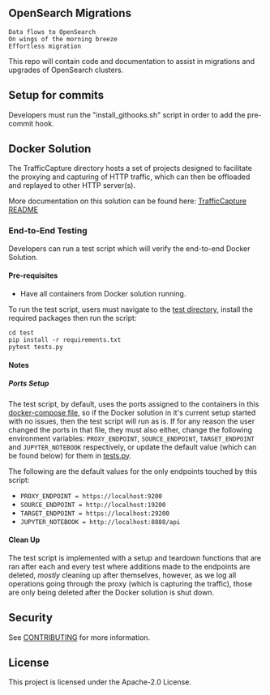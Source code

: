 ## OpenSearch Migrations

```
Data flows to OpenSearch
On wings of the morning breeze
Effortless migration
```

This repo will contain code and documentation to assist in migrations and upgrades of OpenSearch clusters.

## Setup for commits

Developers must run the "install_githooks.sh" script in order to add the pre-commit hook.

## Docker Solution

The TrafficCapture directory hosts a set of projects designed to facilitate the proxying and capturing of HTTP
traffic, which can then be offloaded and replayed to other HTTP server(s).

More documentation on this solution can be found here:
[TrafficCapture README](TrafficCapture/README.md)

### End-to-End Testing

Developers can run a test script which will verify the end-to-end Docker Solution.
#### Pre-requisites

* Have all containers from Docker solution running.

To run the test script, users must navigate to the [test directory](test/),
install the required packages then run the script:

```
cd test
pip install -r requirements.txt
pytest tests.py
```

#### Notes 
##### Ports Setup
The test script, by default, uses the ports assigned to the containers in this
[docker-compose file](TrafficCapture/dockerSolution/src/main/docker/docker-compose.yml), so if the Docker solution in
it's current setup started with no issues, then the test script will run as is. If for any reason
the user changed the ports in that file, they must also either, change the following environment variables:
`PROXY_ENDPOINT`, `SOURCE_ENDPOINT`, `TARGET_ENDPOINT` and `JUPYTER_NOTEBOOK` respectively, or update the default value
(which can be found below) for them in [tests.py](test/tests.py).

The following are the default values for the only endpoints touched by this script:
* `PROXY_ENDPOINT = https://localhost:9200`
* `SOURCE_ENDPOINT = http://localhost:19200`
* `TARGET_ENDPOINT = https://localhost:29200`
* `JUPYTER_NOTEBOOK = http://localhost:8888/api`
#### Clean Up
The test script is implemented with a setup and teardown functions that are ran after 
each and every test where additions made to the endpoints are deleted, *mostly* cleaning up after themselves, however,
as we log all operations going through the proxy (which is capturing the traffic), those are only being 
deleted after the Docker solution is shut down.

## Security

See [CONTRIBUTING](CONTRIBUTING.md#security-issue-notifications) for more information.

## License

This project is licensed under the Apache-2.0 License.
